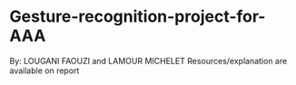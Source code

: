 # Gesture-recognition-project-for-AAA
By: LOUGANI FAOUZI and LAMOUR MICHELET 
Resources/explanation  are available on report
